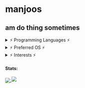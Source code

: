 # manjoos

## am do thing sometimes

<details>
<summary>⚡ Programming Languages ⚡</summary>
<br>
<img alt="C++" src="https://img.shields.io/badge/c++%20-%2300599C.svg?&style=for-the-badge&logo=c%2B%2B&ogoColor=white"/>
  
<img alt="Python" src="https://img.shields.io/badge/python%20-%2314354C.svg?&style=for-the-badge&logo=python&logoColor=white"/>

<img alt="Go" src="https://img.shields.io/badge/go-%2300ADD8.svg?&style=for-the-badge&logo=go&logoColor=white"/>

<img alt="C" src="https://img.shields.io/badge/c%20-%2300599C.svg?&style=for-the-badge&logo=c&logoColor=white"/>

</details>

<details>
<summary> ⚡ Preferred OS ⚡ </summary>
<br>
<img align="center" src="https://img.shields.io/badge/Manjaro%20-grey?style=for-the-badge&logo=Manjaro&logoColor=orange&labelColor=54487A">
</details>

<details>
<summary>⚡ Interests ⚡</summary>
<br>
<b>
Exploit Development
Reverse Engineering
Computer Science
Malware Development
</b>
</details>

#### Stats:
<a href="https://github.com/0xmanjoos">
  <img align="center" src="https://github-readme-stats.vercel.app/api/top-langs/?username=0xmanjoos&title_color=ffffff&text_color=c9cacc&icon_color=2bbc8a&bg_color=1d1f21">
</a>
<img src="https://github-readme-stats.vercel.app/api?username=0xmanjoos&show_icons=true&line_height=27&count_private=true&title_color=ffffff&text_color=c9cacc&icon_color=2bbc8a&bg_color=1d1f21"> 

